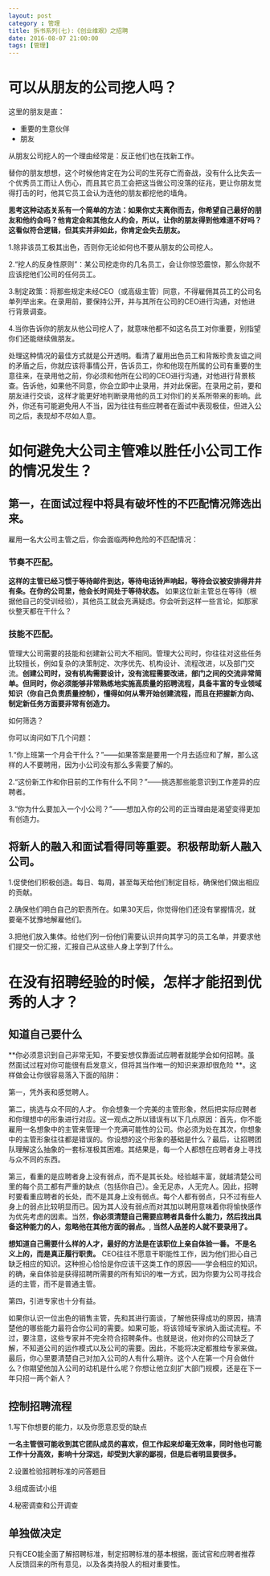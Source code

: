 ```yaml
---
layout: post
category : 管理
title: 拆书系列(七):《创业维艰》之招聘
date: 2016-08-07 21:00:00
tags: [管理]
---
```



# 可以从朋友的公司挖人吗？

这里的朋友是直：

* 重要的生意伙伴
* 朋友

从朋友公司挖人的一个理由经常是：反正他们也在找新工作。

替你的朋友想想，这个时候他肯定在为公司的生死存亡而奋战，没有什么比失去一个优秀员工而让人伤心，而且其它员工会把这当做公司没落的征兆，更让你朋友觉得打击的时，他其它员工会认为连他的朋友都挖他的墙角。

**思考这种动态关系有一个简单的方法：如果你丈夫离你而去，你希望自己最好的朋友和他约会吗？他肯定会和其他女人约会，所以，让你的朋友得到他难道不好吗？这看似符合逻辑，但其实并非如此，你肯定会失去朋友。**

1.除非该员工极其出色，否则你无论如何也不要从朋友的公司挖人。

2.“挖人的反身性原则”：某公司挖走你的几名员工，会让你惊恐震惊，那么你就不应该挖他们公司的任何员工。

3.制定政策：将那些规定未经CEO（或高级主管）同意，不得雇佣其员工的公司名单列举出来。在录用前，要保持公开，并与其所在公司的CEO进行沟通，对他进行背景调查。

4.当你告诉你的朋友从他公司挖人了，就意味他都不如这名员工对你重要，别指望你们还能继续做朋友。

处理这种情况的最佳方式就是公开透明。看清了雇用出色员工和背叛珍贵友谊之间的矛盾之后，你就应该将事情公开，告诉员工，你和他现在所属的公司有重要的生意往来，在录用他之前，你必须和他所在公司的CEO进行沟通，对他进行背景核查。告诉他，如果他不同意，你会立即中止录用，并对此保密。在录用之前，要和朋友进行交谈，这样才能更好地判断录用他的员工对你们的关系所带来的影响。此外，你还有可能避免用人不当，因为往往有些应聘者在面试中表现极佳，但进入公司之后，表现却不尽如人意。

# 如何避免大公司主管难以胜任小公司工作的情况发生？

## 第一，在面试过程中将具有破坏性的不匹配情况筛选出来。

雇用一名大公司主管之后，你会面临两种危险的不匹配情况：

### 节奏不匹配。

**这样的主管已经习惯于等待邮件到达，等待电话铃声响起，等待会议被安排得井井有条。在你的公司里，他会长时间处于等待状态。** 如果这位新主管总在等待（根据他自己的受训经验），其他员工就会充满疑虑。你会听到这样一些言论，如那家伙整天都在干什么？

### 技能不匹配。

管理大公司需要的技能和创建新公司大不相同。管理大公司时，你往往对这些任务比较擅长，例如复杂的决策制定、次序优先、机构设计、流程改进，以及部门交流。**创建公司时，没有机构需要设计，没有流程需要改进，部门之间的交流非常简单。但同时，你必须能够非常熟练地实施高质量的招聘流程，具备丰富的专业领域知识（你自己负责质量控制），懂得如何从零开始创建流程，而且在把握新方向、制定新任务方面要非常有创造力。** 

如何筛选？

你可以询问如下几个问题：

1.“你上班第一个月会干什么？”——如果答案是要用一个月去适应和了解，那么这样的人不要聘用，因为小公司没有那么多需要了解的。

2.“这份新工作和你目前的工作有什么不同？”——挑选那些能意识到工作差异的应聘者。

3.“你为什么要加入一个小公司？”——想加入你的公司的正当理由是渴望变得更加有创造力。

## 将新人的融入和面试看得同等重要。积极帮助新人融入公司。

1.促使他们积极创造。每日、每周，甚至每天给他们制定目标，确保他们做出相应的贡献。

2.确保他们明白自己的职责所在。如果30天后，你觉得他们还没有掌握情况，就要毫不犹豫地解雇他们。

3.把他们放入集体。给他们列一份他们需要认识并向其学习的员工名单，并要求他们提交一份汇报，汇报自己从这些人身上学到了什么。

# 在没有招聘经验的时候，怎样才能招到优秀的人才？

## 知道自己要什么

**你必须意识到自己非常无知，不要妄想仅靠面试应聘者就能学会如何招聘。虽然面试过程对你可能很有启发意义，但将其当作唯一的知识来源却很危险 **。这样做会让你很容易落入下面的陷阱：

第一，凭外表和感觉聘人。

第二，挑选与众不同的人才。
你会想象一个完美的主管形象，然后把实际应聘者和你理想中的形象进行对应。这一观点之所以错误有以下几点原因：首先，你不能雇用一名想象中的主管来管理一个充满可能性的公司。你必须为处在其次，你想象中的主管形象往往都是错误的。你设想的这个形象的基础是什么？最后，让招聘团队理解这么抽象的一套标准极其困难。其结果是，每一个人都想在应聘者身上寻找与众不同的东西。

第三，看重的是应聘者身上没有弱点，而不是其长处。经验越丰富，就越清楚公司里的每个员工都有严重的缺点（包括你自己）。金无足赤，人无完人。因此，招聘时要看重应聘者的长处，而不是其身上没有弱点。每个人都有弱点，只不过有些人身上的弱点比较明显而已。因为其人没有弱点而对其加以聘用意味着你将愉快感作为优先考虑的因素。当然，**你必须清楚自己需要应聘者具备什么能力，然后找出具备这种能力的人，忽略他在其他方面的弱点。**, **当然人品差的人就不要录用了。**

**想知道自己需要什么样的人才，最好的方法是在该职位上亲自体验一番。 不是名义上的，而是真正履行职责。** CEO往往不愿意干职能性工作，因为他们担心自己缺乏相应的知识。这种担心恰恰是你应该干这类工作的原因——学会相应的知识。的确，亲自体验是获得招聘所需要的所有知识的唯一方式，因为你要为公司寻找合适的主管，而不是普通主管。

第四，引进专家也十分有益。

如果你认识一位出色的销售主管，先和其进行面谈，了解他获得成功的原因，搞清楚他的哪些能力最符合你公司的需要。如果可能，将该领域专家纳入面试流程。不过，要注意，这些专家并不完全符合招聘条件。也就是说，他对你的公司缺乏了解，不知道公司的运作模式以及公司的需要。因此，不能将决定都推给专家来做。
最后，你心里要清楚自己对加入公司的人有什么期许。这个人在第一个月会做什么？你期望他加入公司的动机是什么呢？你想让他立刻扩大部门规模，还是在下一年只招一两个新人？

## 控制招聘流程

1.写下你想要的能力，以及你愿意忍受的缺点

**一名主管很可能收到其它团队成员的喜欢，但工作起来却毫无效率，同时他也可能工作十分高效，影响十分深远，却受到大家的鄙视，但是后者明显要很多。**

2.设置检验招聘标准的问答题目

3.组成面试小组

4.秘密调查和公开调查

## 单独做决定

只有CEO能全面了解招聘标准，制定招聘标准的基本根据，面试官和应聘者推荐人反馈回来的所有意见，以及各类持股人的相对重要性。